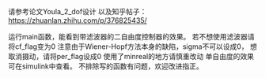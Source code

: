 请参考论文Youla_2_dof设计
以及知乎帖子：https://zhuanlan.zhihu.com/p/376825435/

运行main函数，能看到带滤波器的二自由度控制器的效果。
若不想使用滤波器请将cf_flag变为0
注意由于Wiener-Hopf方法本身的缺陷，sigma不可以设成0，
想取消摄动，请将per_flag设成0
使用了minreal的地方请慎重改动
单自由度的效果可在simulink中查看。
不排除写的函数有问题，欢迎改进指正。